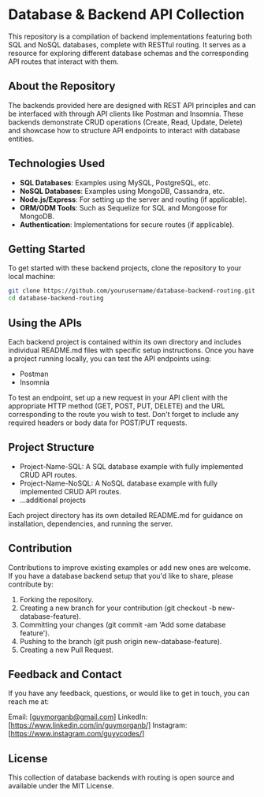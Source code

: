 # Database & Backend API Collection

This repository is a compilation of backend implementations featuring both SQL and NoSQL databases, complete with RESTful routing. It serves as a resource for exploring different database schemas and the corresponding API routes that interact with them.

## About the Repository

The backends provided here are designed with REST API principles and can be interfaced with through API clients like Postman and Insomnia. These backends demonstrate CRUD operations (Create, Read, Update, Delete) and showcase how to structure API endpoints to interact with database entities.

## Technologies Used

- **SQL Databases**: Examples using MySQL, PostgreSQL, etc.
- **NoSQL Databases**: Examples using MongoDB, Cassandra, etc.
- **Node.js/Express**: For setting up the server and routing (if applicable).
- **ORM/ODM Tools**: Such as Sequelize for SQL and Mongoose for MongoDB.
- **Authentication**: Implementations for secure routes (if applicable).

## Getting Started

To get started with these backend projects, clone the repository to your local machine:

```bash
git clone https://github.com/yourusername/database-backend-routing.git
cd database-backend-routing
```


## Using the APIs

Each backend project is contained within its own directory and includes individual README.md files with specific setup instructions.
Once you have a project running locally, you can test the API endpoints using:

- Postman
- Insomnia

To test an endpoint, set up a new request in your API client with the appropriate HTTP method (GET, POST, PUT, DELETE) and the URL corresponding to the route you wish to test. Don't forget to include any required headers or body data for POST/PUT requests.

## Project Structure

- Project-Name-SQL: A SQL database example with fully implemented CRUD API routes.
- Project-Name-NoSQL: A NoSQL database example with fully implemented CRUD API routes.
- ...additional projects

Each project directory has its own detailed README.md for guidance on installation, dependencies, and running the server.

## Contribution

Contributions to improve existing examples or add new ones are welcome. If you have a database backend setup that you'd like to share, please contribute by:

1. Forking the repository.
2. Creating a new branch for your contribution (git checkout -b new-database-feature).
3. Committing your changes (git commit -am 'Add some database feature').
4. Pushing to the branch (git push origin new-database-feature).
5. Creating a new Pull Request.

## Feedback and Contact

If you have any feedback, questions, or would like to get in touch, you can reach me at:

Email: [guymorganb@gmail.com]
LinkedIn: [https://www.linkedin.com/in/guymorganb/]
Instagram: [https://www.instagram.com/guyycodes/]

## License

This collection of database backends with routing is open source and available under the MIT License.